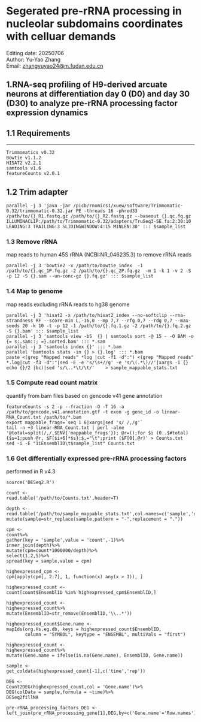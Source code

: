 Segerated pre-rRNA processing in nucleolar subdomains coordinates with celluar demands
======================================================================================
Editing date: 20250706  
Author: Yu-Yao Zhang  
Email: zhangyuyao24@m.fudan.edu.cn

1.RNA-seq profiling of H9-derived arcuate neurons at differentiation day 0 (D0) and day 30 (D30) to analyze pre-rRNA processing factor expression dynamics
-------------------------------------
## 1.1 Requirements
------------------
```
Trimmomatics v0.32
Bowtie v1.1.2
HISAT2 v2.2.1
samtools v1.6
featureCounts v2.0.1
```
## 1.2 Trim adapter
```
parallel -j 3 'java -jar /picb/rnomics1/xuew/software/Trimmomatic-0.32/trimmomatic-0.32.jar PE -threads 16 -phred33  /path/to/{}_R1.fastq.gz /path/to/{}_R2.fastq.gz --baseout {}.qc.fq.gz ILLUMINACLIP:/path/to/Trimmomatic-0.32/adapters/TruSeq3-SE.fa:2:30:10 LEADING:3 TRAILING:3 SLIDINGWINDOW:4:15 MINLEN:30' ::: $sample_list
```
### 1.3 Remove rRNA
map reads to human 45S rRNA (NCBI:NR_046235.3) to remove rRNA reads
```
parallel -j 3 'bowtie2 -x /path/to/bowtie_index  -1 /path/to/{}.qc_1P.fq.gz -2 /path/to/{}.qc_2P.fq.gz  -m 1 -k 1 -v 2 -S -p 12 -S {}.sam --un-conc-gz {}.fq.gz' ::: $sample_list 
```
### 1.4 Map to genome
map reads excluding rRNA reads to hg38 genome 
```
parallel -j 3 'hisat2 -x /path/to/hisat2_index --no-softclip --rna-strandness RF --score-min L,-16,0 --mp 7,7 --rfg 0,7 --rdg 0,7 --max-seeds 20 -k 10 -t -p 12 -1 /path/to/{}.fq.1.gz -2 /path/to/{}.fq.2.gz -S {}.bam' ::: $sample_list
parallel -j 3 'samtools view -bS  {} | samtools sort -@ 15 - -O BAM -o {= s:.sam::; =}.sorted.bam' ::: *.sam
parallel -j 3 'samtools index {}' ::: *.bam
parallel 'bamtools stats -in {} > {}.log' ::: *.bam
paste <(grep "Mapped reads" *log |cut -f1 -d":") <(grep "Mapped reads" *.log|cut -f3 -d":"|sed -E -e 's/\s+//g' -e 's/\(.*\)//'|xargs -I {} echo {}/2 |bc)|sed 's/\..*\t/\t/'    > sample_mappable_stats.txt
```
### 1.5 Compute read count matrix
quantify from bam files based on gencode v41 gene annotation
```
featureCounts -s 2 -p --fraction -O -T 16 -a /path/to/gencode.v41.annotation.gtf -t exon -g gene_id -o linear-RNA_Count.txt /path/to/*.bam
export mappable_frags=`seq 1 6|xargs|sed 's/ /,/g'`
tail -n +3 linear-RNA_Count.txt | perl -alne '@total=split(/,/,$ENV{'mappable_frags'}); @r=();for $i (0..$#total){$s=1;push @r, $F[$i+6]*$s};$,="\t";print ($F[0],@r)' > Counts.txt
sed -i -E "1iEnsemblID\t$sample_list" Counts.txt
```
### 1.6 Get differentially expressed pre-rRNA processing factors
performed in R v4.3
```
source('DESeq2.R')

count <-
read.table('/path/to/Counts.txt',header=T)

depth <-
read.table('/path/to/sample_mappable_stats.txt',col.names=c('sample','depth'))%>%
mutate(sample=str_replace(sample,pattern = "-",replacement = "."))

cpm <-
count%>%
gather(key = 'sample',value = 'count',-1)%>%
inner_join(depth)%>%
mutate(cpm=count*1000000/depth)%>%
select(1,2,5)%>%
spread(key = sample,value = cpm)

highexpressed_cpm <-
cpm[apply(cpm[, 2:7], 1, function(x) any(x > 1)), ]

highexpressed_count <-
count[count$EnsemblID %in% highexpressed_cpm$EnsemblID,]

highexpressed_count <-
highexpressed_count%>%
mutate(EnsemblID=str_remove(EnsemblID,'\\..*'))

highexpressed_count$Gene.name <-
mapIds(org.Hs.eg.db, keys = highexpressed_count$EnsemblID, 
       column = "SYMBOL", keytype = "ENSEMBL", multiVals = "first")

highexpressed_count <-
highexpressed_count%>%
mutate(Gene.name = ifelse(is.na(Gene.name), EnsemblID, Gene.name))

sample <-
get_coldata(highexpressed_count[-1],c('time','rep'))

DEG <-
Count2DEG(highexpressed_count,col = 'Gene.name')%>%
DEG(colData = sample,formula = ~time)%>%
DESeq2fillNA

pre-rRNA_processing_factors_DEG <-
left_join(pre_rRNA_processing_gene[1],DEG,by=c('Gene.name'='Row.names'))
```
